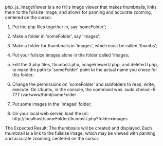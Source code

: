php_js_ImageViewer is a no frills image viewer that makes thumbnails, links them to the fullsize image, and allows for panning and accurate zooming, centered on the cursor. 

1) Put the php files together in, say 'someFolder';

2) Make a folder in 'someFolder', say 'images';

3) Make a folder for thumbnails in 'images', which must be called 'thumbs';

4) Put your fullsize images alone in the folder called 'images;

5) Edit the 3 php files, thumbsU.php, imageViewerU.php, and deleterU.php, to make the path to 'someFolder' point to the actual name you chose for this folder;

6) Change the permissions on 'someFolder' and subfolders to read, write, execute:
On Ubuntu, in the console, the command was:
sudo chmod -R 777 /var/www/html/someFolder

7) Put some images in the 'images' folder;

8) On your local web server, load the url:
http://localhost/someFolder/thumbsU.php?folder=images

The Expected Result:
The thumbnails will be created and displayed. Each thumbnail is a link to the fullsize image, which may be viewed with panning and accurate zooming, centered on the cursor.